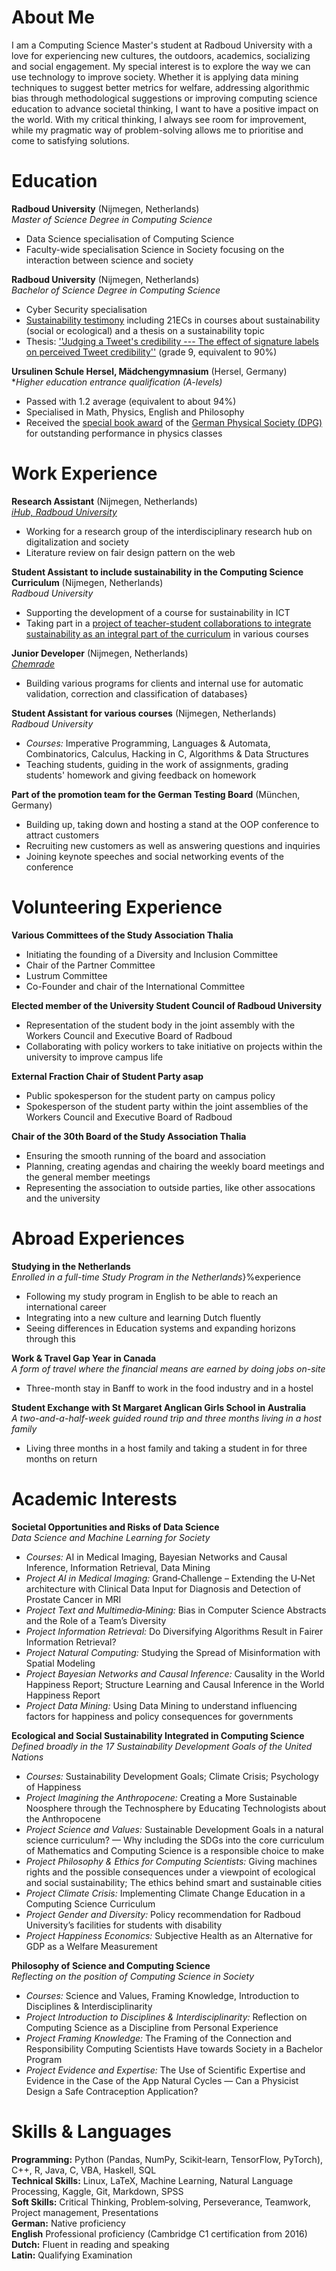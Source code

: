 # About Me
I am a Computing Science Master's student at Radboud University with a love for experiencing new cultures, the outdoors, academics, socializing and social engagement. My special interest is to explore the way we can use technology to improve society. Whether it is applying data mining techniques to suggest better metrics for welfare, addressing algorithmic bias through methodological suggestions or improving computing science education to advance societal thinking, I want to have a positive impact on the world. With my critical thinking, I always see room for improvement, while my pragmatic way of problem-solving allows me to prioritise and come to satisfying solutions. 

# Education
**Radboud University**  (Nijmegen, Netherlands)  
*Master of Science Degree in Computing Science*   
- Data Science specialisation of Computing Science
- Faculty-wide specialisation Science in Society focusing on the interaction between science and society

**Radboud University** (Nijmegen, Netherlands)  
*Bachelor of Science Degree in Computing Science*   
- Cyber Security specialisation
- [Sustainability testimony](https://www.ru.nl/sustainability/education/sustainability-testimony/) including 21ECs in courses about sustainability (social or ecological) and a thesis on a sustainability topic
- Thesis: [''Judging a Tweet's credibility ---  The effect of signature labels on perceived Tweet credibility''](https://www.cs.ru.nl/bachelors-theses/2022/Marie-Sophie_Simon___1023848___Judging_a_Tweets_credibility_-_The_effect_of_signature_labels_on_perceived_Tweet_credibility.pdf) (grade 9, equivalent to 90%)

**Ursulinen Schule Hersel, Mädchengymnasium** (Hersel, Germany)   
**Higher education entrance qualification (A-levels)*
- Passed with 1.2 average (equivalent to about 94%)
- Specialised in Math, Physics, English and Philosophy
- Received the [special book award](https://www.dpg-physik.de/auszeichnungen/dpg-preise/abiturpreis) of the [German Physical Society (DPG)](https://www.dpg-physik.de/) for outstanding performance in physics classes

# Work Experience
**Research Assistant** (Nijmegen, Netherlands)    
[*iHub, Radboud University*](https://ihub.ru.nl/)
- Working for a research group of the interdisciplinary research hub on digitalization and society
- Literature review on fair design pattern on the web

**Student Assistant to include sustainability in the Computing Science Curriculum** (Nijmegen, Netherlands)   
*Radboud University*
- Supporting the development of a course for sustainability in ICT
- Taking part in a [project of teacher-student collaborations to integrate sustainability as an integral part of the curriculum](https://www.ru.nl/en/research/research-projects/you-have-a-part-to-play) in various courses

**Junior Developer** (Nijmegen, Netherlands)   
[*Chemrade*](https://www.chemrade.nl/nl/home)
- Building various programs for clients and internal use for automatic validation, correction and classification of databases}

**Student Assistant for various courses** (Nijmegen, Netherlands)   
*Radboud University*
- *Courses:* Imperative Programming, Languages & Automata, Combinatorics, Calculus, Hacking in C, Algorithms & Data Structures
- Teaching students, guiding in the work of assignments, grading students' homework and giving feedback on homework

**Part of the promotion team for the German Testing Board** (München, Germany)   
- Building up, taking down and hosting a stand at the OOP conference to attract customers
- Recruiting new customers as well as answering questions and inquiries
- Joining keynote speeches and social networking events of the conference

# Volunteering Experience
**Various Committees of the Study Association Thalia**
- Initiating the founding of a Diversity and Inclusion Committee
- Chair of the Partner Committee
- Lustrum Committee 
- Co-Founder and chair of the International Committee
    
**Elected member of the University Student Council of Radboud University**
- Representation of the student body in the joint assembly with the Workers Council and Executive Board of Radboud
- Collaborating with policy workers to take initiative on projects within the university to improve campus life

**External Fraction Chair of Student Party asap**
- Public spokesperson for the student party on campus policy
- Spokesperson of the student party within the joint assemblies of the Workers Council and Executive Board of Radboud

**Chair of the 30th Board of the Study Association Thalia**
- Ensuring the smooth running of the board and association
- Planning, creating agendas and chairing the weekly board meetings and the general member meetings
- Representing the association to outside parties, like other assocations and the university

# Abroad Experiences
**Studying in the Netherlands**    
*Enrolled in a full-time Study Program in the Netherlands*}%experience
- Following my study program in English to be able to reach an international career
- Integrating into a new culture and learning Dutch fluently
- Seeing differences in Education systems and expanding horizons through this

**Work & Travel Gap Year in Canada**    
*A form of travel where the financial means are earned by doing jobs on-site*
- Three-month stay in Banff to work in the food industry and in a hostel

**Student Exchange with St Margaret Anglican Girls School in Australia**   
*A two-and-a-half-week guided round trip and three months living in a host family*
- Living three months in a host family and taking a student in for three months on return

# Academic Interests
**Societal Opportunities and Risks of Data Science**  
*Data Science and Machine Learning for Society*  
- *Courses:* AI in Medical Imaging, Bayesian Networks and Causal Inference, Information Retrieval, Data Mining
- *Project AI in Medical Imaging:* Grand‑Challenge – Extending the U‑Net architecture with Clinical Data Input for Diagnosis and Detection of Prostate Cancer in MRI
- *Project Text and Multimedia‑Mining:* Bias in Computer Science Abstracts and the Role of a Team’s Diversity
- *Project Information Retrieval:* Do Diversifying Algorithms Result in Fairer Information Retrieval?
- *Project Natural Computing:* Studying the Spread of Misinformation with Spatial Modeling
- *Project Bayesian Networks and Causal Inference:* Causality in the World Happiness Report; Structure Learning and Causal Inference in the World Happiness Report
- *Project Data Mining:* Using Data Mining to understand influencing factors for happiness and policy consequences for governments  

**Ecological and Social Sustainability Integrated in Computing Science**
*Defined broadly in the 17 Sustainability Development Goals of the United Nations*  

- *Courses:* Sustainability Development Goals; Climate Crisis; Psychology of Happiness
- *Project Imagining the Anthropocene:* Creating a More Sustainable Noosphere through the Technosphere by Educating Technologists about the Anthropocene
- *Project Science and Values:* Sustainable Development Goals in a natural science curriculum? — Why including the SDGs into the core curriculum of Mathematics and Computing Science is a responsible choice to make
- *Project Philosophy & Ethics for Computing Scientists:* Giving machines rights and the possible consequences under a viewpoint of ecological and social sustainability; The ethics behind smart and sustainable cities
- *Project Climate Crisis:* Implementing Climate Change Education in a Computing Science Curriculum
- *Project Gender and Diversity:* Policy recommendation for Radboud University’s facilities for students with disability
- *Project Happiness Economics:* Subjective Health as an Alternative for GDP as a Welfare Measurement   

**Philosophy of Science and Computing Science**  
*Reflecting on the position of Computing Science in Society*  
- *Courses:* Science and Values, Framing Knowledge, Introduction to Disciplines & Interdisciplinarity
- *Project Introduction to Disciplines & Interdisciplinarity:* Reflection on Computing Science as a Discipline from Personal Experience
- *Project Framing Knowledge:* The Framing of the Connection and Responsibility Computing Scientists Have towards Society in a Bachelor Program
- *Project Evidence and Expertise:* The Use of Scientific Expertise and Evidence in the Case of the App Natural Cycles — Can a Physicist Design a Safe Contraception Application?

# Skills & Languages
**Programming:** Python (Pandas, NumPy, Scikit‑learn, TensorFlow, PyTorch), C++, R, Java, C, VBA, Haskell, SQL    
**Technical Skills:** Linux, LaTeX, Machine Learning, Natural Language Processing, Kaggle, Git, Markdown, SPSS   
**Soft Skills:**  Critical Thinking, Problem‑solving, Perseverance, Teamwork, Project management, Presentations    
**German:** Native proficiency   
**English** Professional proficiency (Cambridge C1 certification from 2016)   
**Dutch:** Fluent in reading and speaking   
**Latin:** Qualifying Examination
